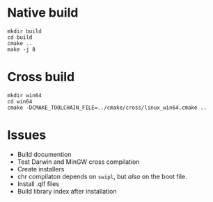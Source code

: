 # Native build

```{bash}
mkdir build
cd build
cmake ..
make -j 8
```

# Cross build

```{bash}
mkdir win64
cd win64
cmake -DCMAKE_TOOLCHAIN_FILE=../cmake/cross/linux_win64.cmake ..
```

# Issues

  - Build documention
  - Test Darwin and MinGW cross compilation
  - Create installers
  - chr compilaton depends on `swipl`, but *also* on the boot file.
  - Install .qlf files
  - Build library index after installation
